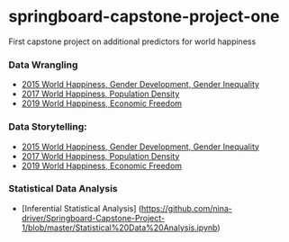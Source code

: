 # springboard-capstone-project-one
First capstone project on additional predictors for world happiness

### Data Wrangling
* [2015 World Happiness, Gender Development, Gender Inequality](https://github.com/nina-driver/Springboard-Capstone-Project-1/blob/master/Data%20Wrangling-WH-GD-GI.ipynb)
* [2017 World Happiness, Population Density](https://github.com/nina-driver/Springboard-Capstone-Project-1/blob/master/Data%20Wrangling-WH-PD.ipynb)
* [2019 World Happiness, Economic Freedom](https://github.com/nina-driver/Springboard-Capstone-Project-1/blob/master/Data%20Wrangling-WH-EF.ipynb)

### Data Storytelling:  
* [2015 World Happiness, Gender Development, Gender Inequality](https://nbviewer.jupyter.org/github/nina-driver/Springboard-Capstone-Project-1/blob/master/Data%20Storytelling%20-%20World%20Happiness%2C%20Gender%20Development%20%26%20Inequality.ipynb?flush_cache=true)
* [2017 World Happiness, Population Density](https://nbviewer.jupyter.org/github/nina-driver/Springboard-Capstone-Project-1/blob/master/Data%20Storytelling%20-%20World%20Happiness%2C%20Population%20Density.ipynb)
* [2019 World Happiness, Economic Freedom](https://nbviewer.jupyter.org/github/nina-driver/Springboard-Capstone-Project-1/blob/master/Data%20Storytelling%20-%20World%20Happiness%2C%20Economic%20Freedom.ipynb)

### Statistical Data Analysis
* [Inferential Statistical Analysis] (https://github.com/nina-driver/Springboard-Capstone-Project-1/blob/master/Statistical%20Data%20Analysis.ipynb)
